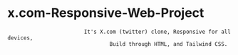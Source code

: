 #                                   x.com-Responsive-Web-Project

                            It's X.com (twitter) clone, Responsive for all devices,
                                    Build through HTML, and Tailwind CSS.
